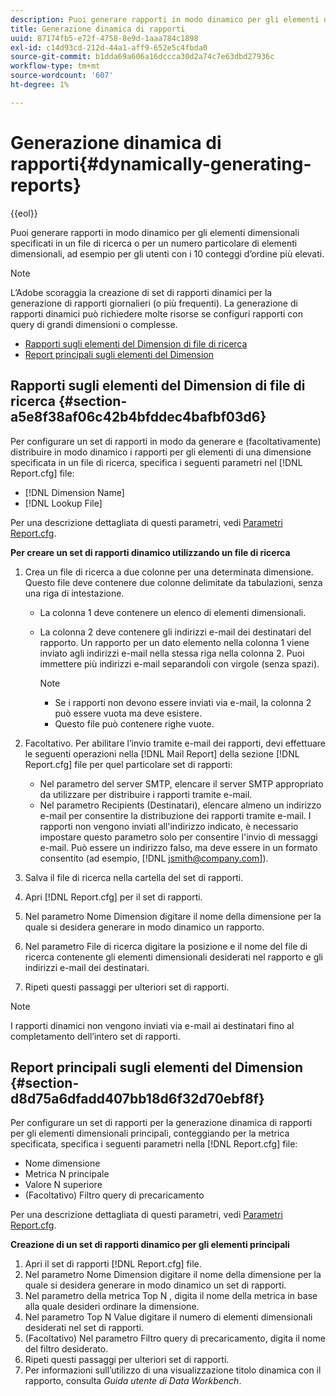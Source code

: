 ```yaml
---
description: Puoi generare rapporti in modo dinamico per gli elementi dimensionali specificati in un file di ricerca o per un numero particolare di elementi dimensionali, ad esempio per gli utenti con i 10 conteggi d’ordine più elevati.
title: Generazione dinamica di rapporti
uuid: 87174fb5-e72f-4758-8e9d-1aaa784c1898
exl-id: c14d93cd-212d-44a1-aff9-652e5c4fbda0
source-git-commit: b1dda69a606a16dccca30d2a74c7e63dbd27936c
workflow-type: tm+mt
source-wordcount: '607'
ht-degree: 1%

---
```


# Generazione dinamica di rapporti{#dynamically-generating-reports}

{{eol}}

Puoi generare rapporti in modo dinamico per gli elementi dimensionali specificati in un file di ricerca o per un numero particolare di elementi dimensionali, ad esempio per gli utenti con i 10 conteggi d’ordine più elevati.

>[!NOTE]
>
>L’Adobe scoraggia la creazione di set di rapporti dinamici per la generazione di rapporti giornalieri (o più frequenti). La generazione di rapporti dinamici può richiedere molte risorse se configuri rapporti con query di grandi dimensioni o complesse.

* [Rapporti sugli elementi del Dimension di file di ricerca](../../../../../home/c-rpt-oview/c-work-rpt-sets/t-create-rpt-set/t-config-rpt-set/c-dyn-gen-rpts.md#section-a5e8f38af06c42b4bfddec4bafbf03d6)
* [Report principali sugli elementi del Dimension](../../../../../home/c-rpt-oview/c-work-rpt-sets/t-create-rpt-set/t-config-rpt-set/c-dyn-gen-rpts.md#section-d8d75a6dfadd407bb18d6f32d70ebf8f)

## Rapporti sugli elementi del Dimension di file di ricerca {#section-a5e8f38af06c42b4bfddec4bafbf03d6}

Per configurare un set di rapporti in modo da generare e (facoltativamente) distribuire in modo dinamico i rapporti per gli elementi di una dimensione specificata in un file di ricerca, specifica i seguenti parametri nel [!DNL Report.cfg] file:

* [!DNL Dimension Name]
* [!DNL Lookup File]

Per una descrizione dettagliata di questi parametri, vedi [Parametri Report.cfg](../../../../../home/c-rpt-oview/c-rpt-param-ref/c-rpt-param.md#concept-838e59d72d3f4cb29ee15f5c7eb0ceff).

**Per creare un set di rapporti dinamico utilizzando un file di ricerca**

1. Crea un file di ricerca a due colonne per una determinata dimensione. Questo file deve contenere due colonne delimitate da tabulazioni, senza una riga di intestazione.

   * La colonna 1 deve contenere un elenco di elementi dimensionali.
   * La colonna 2 deve contenere gli indirizzi e-mail dei destinatari del rapporto. Un rapporto per un dato elemento nella colonna 1 viene inviato agli indirizzi e-mail nella stessa riga nella colonna 2. Puoi immettere più indirizzi e-mail separandoli con virgole (senza spazi).

      >[!NOTE]
      >
      >
      >    
      >    
      >    * Se i rapporti non devono essere inviati via e-mail, la colonna 2 può essere vuota ma deve esistere.
      >    * Questo file può contenere righe vuote.


1. Facoltativo. Per abilitare l’invio tramite e-mail dei rapporti, devi effettuare le seguenti operazioni nella [!DNL Mail Report] della sezione [!DNL Report.cfg] file per quel particolare set di rapporti:

   * Nel parametro del server SMTP, elencare il server SMTP appropriato da utilizzare per distribuire i rapporti tramite e-mail.
   * Nel parametro Recipients (Destinatari), elencare almeno un indirizzo e-mail per consentire la distribuzione dei rapporti tramite e-mail. I rapporti non vengono inviati all&#39;indirizzo indicato, è necessario impostare questo parametro solo per consentire l&#39;invio di messaggi e-mail. Può essere un indirizzo falso, ma deve essere in un formato consentito (ad esempio, [!DNL jsmith@company.com]).

1. Salva il file di ricerca nella cartella del set di rapporti.
1. Apri [!DNL Report.cfg] per il set di rapporti.
1. Nel parametro Nome Dimension digitare il nome della dimensione per la quale si desidera generare in modo dinamico un rapporto.
1. Nel parametro File di ricerca digitare la posizione e il nome del file di ricerca contenente gli elementi dimensionali desiderati nel rapporto e gli indirizzi e-mail dei destinatari.
1. Ripeti questi passaggi per ulteriori set di rapporti.

>[!NOTE]
>
>I rapporti dinamici non vengono inviati via e-mail ai destinatari fino al completamento dell’intero set di rapporti.

## Report principali sugli elementi del Dimension {#section-d8d75a6dfadd407bb18d6f32d70ebf8f}

Per configurare un set di rapporti per la generazione dinamica di rapporti per gli elementi dimensionali principali, conteggiando per la metrica specificata, specifica i seguenti parametri nella [!DNL Report.cfg] file:

* Nome dimensione
* Metrica N principale
* Valore N superiore
* (Facoltativo) Filtro query di precaricamento

Per una descrizione dettagliata di questi parametri, vedi [Parametri Report.cfg](../../../../../home/c-rpt-oview/c-rpt-param-ref/c-rpt-param.md#concept-838e59d72d3f4cb29ee15f5c7eb0ceff).

**Creazione di un set di rapporti dinamico per gli elementi principali**

1. Apri il set di rapporti [!DNL Report.cfg] file.
1. Nel parametro Nome Dimension digitare il nome della dimensione per la quale si desidera generare in modo dinamico un set di rapporti.
1. Nel parametro della metrica Top N , digita il nome della metrica in base alla quale desideri ordinare la dimensione.
1. Nel parametro Top N Value digitare il numero di elementi dimensionali desiderati nel set di rapporti.
1. (Facoltativo) Nel parametro Filtro query di precaricamento, digita il nome del filtro desiderato.
1. Ripeti questi passaggi per ulteriori set di rapporti.
1. Per informazioni sull’utilizzo di una visualizzazione titolo dinamica con il rapporto, consulta *Guida utente di Data Workbench*.
